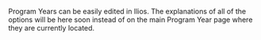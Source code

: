 Program Years can be easily edited in Ilios. The explanations of all of the options will be here soon instead of on the main Program Year page where they are currently located. 